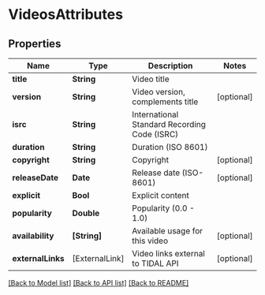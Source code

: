 # VideosAttributes

## Properties
Name | Type | Description | Notes
------------ | ------------- | ------------- | -------------
**title** | **String** | Video title | 
**version** | **String** | Video version, complements title | [optional] 
**isrc** | **String** | International Standard Recording Code (ISRC) | 
**duration** | **String** | Duration (ISO 8601) | 
**copyright** | **String** | Copyright | [optional] 
**releaseDate** | **Date** | Release date (ISO-8601) | [optional] 
**explicit** | **Bool** | Explicit content | 
**popularity** | **Double** | Popularity (0.0 - 1.0) | 
**availability** | **[String]** | Available usage for this video | [optional] 
**externalLinks** | [ExternalLink] | Video links external to TIDAL API | [optional] 

[[Back to Model list]](../README.md#documentation-for-models) [[Back to API list]](../README.md#documentation-for-api-endpoints) [[Back to README]](../README.md)



